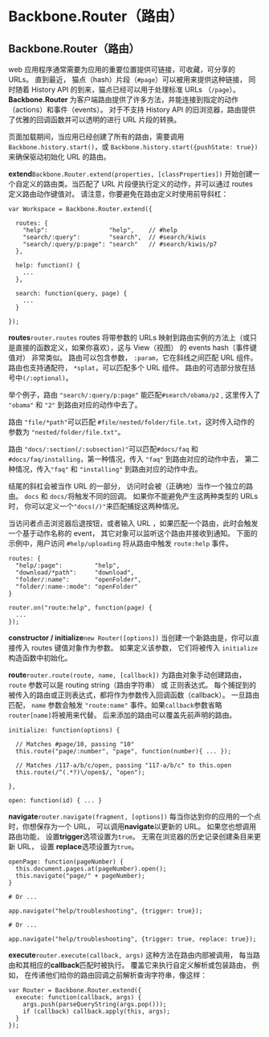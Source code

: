 # Backbone.Router（路由）

## Backbone.Router（路由）

web 应用程序通常需要为应用的重要位置提供可链接，可收藏，可分享的 URLs。 直到最近， 猫点（hash）片段（`#page`）可以被用来提供这种链接， 同时随着 History API 的到来，猫点已经可以用于处理标准 URLs （`/page`）。 **Backbone.Router** 为客户端路由提供了许多方法，并能连接到指定的动作（actions）和事件（events）。 对于不支持 History API 的旧浏览器，路由提供了优雅的回调函数并可以透明的进行 URL 片段的转换。

页面加载期间，当应用已经创建了所有的路由，需要调用 `Backbone.history.start()`，或 `Backbone.history.start({pushState: true})` 来确保驱动初始化 URL 的路由。

**extend**`Backbone.Router.extend(properties, [classProperties])` 开始创建一个自定义的路由类。当匹配了 URL 片段便执行定义的动作，并可以通过 routes 定义路由动作键值对。 请注意，你要避免在路由定义时使用前导斜杠：

```
var Workspace = Backbone.Router.extend({

  routes: {
    "help":                 "help",    // #help
    "search/:query":        "search",  // #search/kiwis
    "search/:query/p:page": "search"   // #search/kiwis/p7
  },

  help: function() {
    ...
  },

  search: function(query, page) {
    ...
  }

}); 
```

**routes**`router.routes` routes 将带参数的 URLs 映射到路由实例的方法上（或只是直接的函数定义，如果你喜欢），这与 View（视图） 的 events hash（事件键值对） 非常类似。 路由可以包含参数， `:param`，它在斜线之间匹配 URL 组件。 路由也支持通配符， `*splat`，可以匹配多个 URL 组件。 路由的可选部分放在括号中`(/:optional)`。

举个例子，路由 `"search/:query/p:page"` 能匹配`#search/obama/p2` , 这里传入了 `"obama"` 和 `"2"` 到路由对应的动作中去了。

路由 `"file/*path"`可以匹配 `#file/nested/folder/file.txt`，这时传入动作的参数为 `"nested/folder/file.txt"`。

路由 `"docs/:section(/:subsection)"`可以匹配`#docs/faq` 和 `#docs/faq/installing`，第一种情况，传入 `"faq"` 到路由对应的动作中去， 第二种情况，传入`"faq"` 和 `"installing"` 到路由对应的动作中去。

结尾的斜杠会被当作 URL 的一部分， 访问时会被（正确地）当作一个独立的路由。 `docs` 和 `docs/`将触发不同的回调。 如果你不能避免产生这两种类型的 URLs 时， 你可以定义一个`"docs(/)"`来匹配捕捉这两种情况。

当访问者点击浏览器后退按钮，或者输入 URL ，如果匹配一个路由，此时会触发一个基于动作名称的 event， 其它对象可以监听这个路由并接收到通知。 下面的示例中，用户访问 `#help/uploading` 将从路由中触发 `route:help` 事件。

```
routes: {
  "help/:page":         "help",
  "download/*path":     "download",
  "folder/:name":       "openFolder",
  "folder/:name-:mode": "openFolder"
} 
```

```
router.on("route:help", function(page) {
  ...
}); 
```

**constructor / initialize**`new Router([options])` 当创建一个新路由是，你可以直接传入 routes 键值对象作为参数。 如果定义该参数， 它们将被传入 `initialize` 构造函数中初始化。

**route**`router.route(route, name, [callback])` 为路由对象手动创建路由，`route` 参数可以是 routing string（路由字符串） 或 正则表达式。 每个捕捉到的被传入的路由或正则表达式，都将作为参数传入回调函数（callback）。 一旦路由匹配， `name` 参数会触发 `"route:name"` 事件。如果`callback`参数省略 `router[name]`将被用来代替。 后来添加的路由可以覆盖先前声明的路由。

```
initialize: function(options) {

  // Matches #page/10, passing "10"
  this.route("page/:number", "page", function(number){ ... });

  // Matches /117-a/b/c/open, passing "117-a/b/c" to this.open
  this.route(/^(.*?)\/open$/, "open");

},

open: function(id) { ... } 
```

**navigate**`router.navigate(fragment, [options])` 每当你达到你的应用的一个点时，你想保存为一个 URL， 可以调用**navigate**以更新的 URL。 如果您也想调用路由功能， 设置**trigger**选项设置为`true`。 无需在浏览器的历史记录创建条目来更新 URL， 设置 **replace**选项设置为`true`。

```
openPage: function(pageNumber) {
  this.document.pages.at(pageNumber).open();
  this.navigate("page/" + pageNumber);
}

# Or ...

app.navigate("help/troubleshooting", {trigger: true});

# Or ...

app.navigate("help/troubleshooting", {trigger: true, replace: true}); 
```

**execute**`router.execute(callback, args)` 这种方法在路由内部被调用， 每当路由和其相应的**callback**匹配时被执行。 覆盖它来执行自定义解析或包装路由， 例如， 在传递他们给你的路由回调之前解析查询字符串，像这样：

```
var Router = Backbone.Router.extend({
  execute: function(callback, args) {
    args.push(parseQueryString(args.pop()));
    if (callback) callback.apply(this, args);
  }
}); 
```